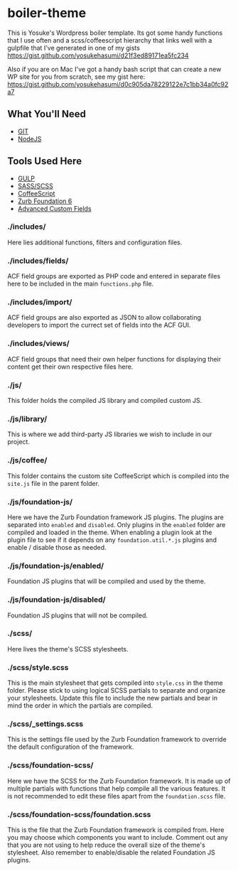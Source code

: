 # boiler-theme
This is Yosuke's Wordpress boiler template. Its got some handy functions that
I use often and a scss/coffeescript hierarchy that links well with a gulpfile
that I've generated in one of my gists https://gist.github.com/yosukehasumi/d21f3ed89171ea5fc234

Also if you are on Mac I've got a handy bash script that can create a new WP
site for you from scratch, see my gist here: https://gist.github.com/yosukehasumi/d0c905da78229122e7c1bb34a0fc92a7

## What You'll Need
- [GIT](https://git-scm.com/)
- [NodeJS](https://nodejs.org/en/)

## Tools Used Here
- [GULP](http://gulpjs.com/)
- [SASS/SCSS](http://sass-lang.com/)
- [CoffeeScript](http://coffeescript.org/)
- [Zurb Foundation 6](http://foundation.zurb.com/sites/docs/)
- [Advanced Custom Fields](https://www.advancedcustomfields.com/resources/)

### ./includes/

Here lies additional functions, filters and configuration files.

### ./includes/fields/

ACF field groups are exported as PHP code and entered in separate files here
to be included in the main `functions.php` file.

### ./includes/import/

ACF field groups are also exported as JSON to allow collaborating developers
to import the currect set of fields into the ACF GUI.

### ./includes/views/

ACF field groups that need their own helper functions for displaying their content
get their own respective files here.

### ./js/

This folder holds the compiled JS library and compiled custom JS.

### ./js/library/

This is where we add third-party JS libraries we wish to include in our project.

### ./js/coffee/

This folder contains the custom site CoffeeScript which is compiled into the `site.js`
file in the parent folder.

### ./js/foundation-js/

Here we have the Zurb Foundation framework JS plugins. The plugins are separated into
`enabled` and `disabled`. Only plugins in the `enabled` folder are compiled and loaded
in the theme. When enabling a plugin look at the plugin file to see if it depends on
any `foundation.util.*.js` plugins and enable / disable those as needed.

### ./js/foundation-js/enabled/

Foundation JS plugins that will be compiled and used by the theme.

### ./js/foundation-js/disabled/

Foundation JS plugins that will not be compiled.

### ./scss/

Here lives the theme's SCSS stylesheets.

### ./scss/style.scss

This is the main stylesheet that gets compiled into `style.css` in the theme folder.
Please stick to using logical SCSS partials to separate and organize your stylesheets.
Update this file to include the new partials and bear in mind the order in which
the partials are compiled.

### ./scss/_settings.scss

This is the settings file used by the Zurb Foundation framework to override the
default configuration of the framework.

### ./scss/foundation-scss/

Here we have the SCSS for the Zurb Foundation framework. It is made up of multiple
partials with functions that help compile all the various features. It is
not recommended to edit these files apart from the `foundation.scss` file.

### ./scss/foundation-scss/foundation.scss

This is the file that the Zurb Foundation framework is compiled from. Here
you may choose which components you want to include. Comment out any that
you are not using to help reduce the overall size of the theme's stylesheet.
Also remember to enable/disable the related Foundation JS plugins.

